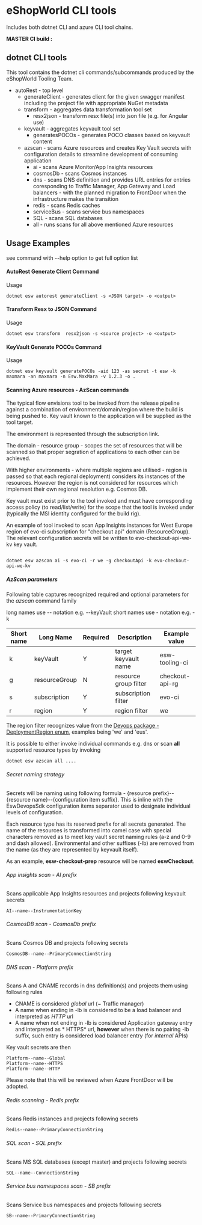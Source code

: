 # eShopWorld CLI tools

Includes both dotnet CLI and azure CLI tool chains.

**MASTER CI build :** [](https://eshopworld.visualstudio.com/Github%20build/_apis/build/status/cli-tools?branchName=master)

## dotnet CLI tools

This tool contains the dotnet cli commands/subcommands produced by the eShopWorld Tooling Team.

* autoRest - top level 
  * generateClient - generates client for the given swagger manifest including the project file with appropriate NuGet metadata
  * transform - aggregates data transformation tool set
    * resx2json - transform resx file(s) into json file (e.g. for Angular use)
  * keyvault - aggregates keyvault tool set
    * generatesPOCOs - generates POCO classes based on keyvault content
  * azscan - scans Azure resources and creates Key Vault secrets with configuration details to streamline development of consuming application 
    * ai - scans Azure Monitor/App Insights resources
    * cosmosDb - scans Cosmos instances
    * dns - scans DNS definition and provides URL entries for entries coresponding to Traffic Manager, App Gateway and Load balancers - with the planned migration to FrontDoor when the infrastructure makes the transition
    * redis - scans Redis caches
    * serviceBus - scans service bus namespaces
    * SQL - scans SQL databases
    * all - runs scans for all above mentioned Azure resources
    


## Usage Examples

see command with --help option to get full option list

#### AutoRest Generate Client Command

Usage

```console
dotnet esw autorest generateClient -s <JSON target> -o <output>

```

#### Transform Resx to JSON Command

Usage 

```console
dotnet esw transform  resx2json -s <source project> -o <output>
```

#### KeyVault Generate POCOs Command

Usage 

```console
dotnet esw keyvault generatePOCOs -aid 123 -as secret -t esw -k maxmara -an maxmara -n Esw.MaxMara -v 1.2.3 -o .
```

#### Scanning Azure resources - AzScan commands

The typical flow envisions tool to be invoked from the release pipeline against a combination of environment/domain/region where the build is being pushed to. Key vault known to the application will be supplied as the tool target. 

The environment is represented through the subscription link.

The domain - resource group - scopes the set of resources that will be scanned so that proper segration of applications to each other can be achieved.

With higher environments - where multiple regions are utilised - region is passed so that each regional deployment) considers its instances of the resources. However the region is not considered for resources which implement their own regional resolution e.g. Cosmos DB.

Key vault must exist prior to the tool invoked and must have corresponding access policy (to read/list/write) for the scope that the tool is invoked under (typically the MSI identity configured for the build rig).

An example of tool invoked to scan App Insights instances for West Europe region of evo-ci subscription for "checkout api" domain (ResourceGroup). The relevant configuration secrets will be written to evo-checkout-api-we-kv key vault.

```console

dotnet esw azscan ai -s evo-ci -r we -g checkoutApi -k evo-checkout-api-we-kv
```

##### AzScan parameters

Following table captures recognized required and optional parameters for the *azscan* command family

long names use -- notation e.g. --keyVault
short names use - notation e.g. -k

|Short name|Long Name|Required|Description|Example value|
|----------|---------|--------|-----------|-------------|
| k | keyVault | Y | target keyvault name | esw-tooling-ci |
| g | resourceGroup | N | resource group filter | checkout-api-rg |
| s | subscription | Y | subscription filter | evo-ci |
| r | region | Y | region filter | we |

The region filter recognizes value from the [Devops package - DeploymentRegion enum](https://github.com/eShopWorld/devops/blob/master/src/Eshopworld.DevOps/DeploymentRegion.cs), examples being 'we' and 'eus'.

It is possible to either invoke individual commands e.g. dns or scan **all** supported resource types by invoking

```console
dotnet esw azscan all ....
```

###### Secret naming strategy

Secrets will be naming using following formula - {resource prefix}--{resource name}--{configuration item suffix}. This is inline with the EswDevopsSdk configuration items separator used to designate individual levels of configuration. 

Each resource type has its reserved prefix for all secrets generated. The name of the resources is transformed into camel case with special characters removed as to meet key vault secret naming rules (a-z and 0-9 and dash allowed). Environmental and other suffixes (-lb) are removed from the name (as they are represented by keyvault itself).

As an example, __esw-checkout-prep__ resource will be named __eswCheckout__.

###### App insights scan - AI prefix

Scans applicable App Insights resources and projects following keyvault secrets

```
AI--name--InstrumentationKey
```

###### CosmosDB scan - CosmosDb prefix

Scans Cosmos DB and projects following secrets

```
CosmosDB--name--PrimaryConnectionString
```

###### DNS scan - Platform prefix

Scans A and CNAME records in dns definition(s) and projects them using following rules

* CNAME is considered *global* url (~ Traffic manager)
* A name when ending in -lb is considered to be a load balancer and interpreted as *HTTP* url
* A name when not ending in -lb is considered Application gateway entry and interpreted as * HTTPS* url, **however** when there is no pairing -lb suffix, such entry is considered load balancer entry (for *internal* APIs)

Key vault secrets are then 

```
Platform--name--Global
Platform--name--HTTPS
Platform--name--HTTP
```

Please note that this will be reviewed when Azure FrontDoor will be adopted.

###### Redis scanning - Redis prefix

Scans Redis instances and projects following secrets

```
Redis--name--PrimaryConnectionString
```

###### SQL scan - SQL prefix

Scans MS SQL databases (except master) and projects following secrets

```
SQL--name--ConnectionString
```

###### Service bus namespaces scan - SB prefix

Scans Service bus namespaces and projects following secrets

```
SB--name--PrimaryConnectionString
```
